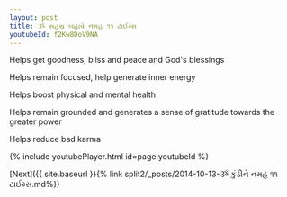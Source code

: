 ```yaml
---
layout: post
title: ૐ સહસ્ર બહાવે નમહ ૧૧ ટાઈમ્સ
youtubeId: f2Kw8DoV9NA
---
```

 
 
Helps get goodness, bliss and peace and God's blessings
 
Helps remain focused, help generate inner energy 
 
Helps boost physical and mental health 
 
Helps remain grounded and generates a sense of gratitude towards the greater power 
 
Helps reduce bad karma
 
 
 
 


{% include youtubePlayer.html id=page.youtubeId %}
 
[Next]({{ site.baseurl }}{% link  split2/_posts/2014-10-13-ૐ કુંડીને નમહ ૧૧ ટાઈમ્સ.md%})
 
